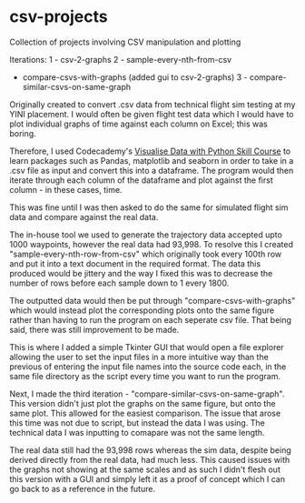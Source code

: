 # csv-projects
Collection of projects involving CSV manipulation and plotting

Iterations:
1 - csv-2-graphs
2 - sample-every-nth-from-csv
  - compare-csvs-with-graphs (added gui to csv-2-graphs)
3 - compare-similar-csvs-on-same-graph

Originally created to convert .csv data from technical flight sim testing at my YINI placement. I would often be given flight test data which I would have to plot individual graphs of time against each column on Excel; this was boring.

Therefore, I used Codecademy's [Visualise Data with Python Skill Course](https://www.codecademy.com/profiles/corey-richardson/certificates/5d24b4845808221825fadca1) to learn packages such as Pandas, matplotlib and seaborn in order to take in a .csv file as input and convert this into a dataframe. The program would then iterate through each column of the dataframe and plot against the first column - in these cases, time.

This was fine until I was then asked to do the same for simulated flight sim data and compare against the real data.

The in-house tool we used to generate the trajectory data accepted upto 1000 waypoints, however the real data had 93,998. To resolve this I created "sample-every-nth-row-from-csv" which originally took every 100th row and put it into a text document in the required format. The data this produced would be jittery and the way I fixed this was to decrease the number of rows before each sample down to 1 every 1800.

The outputted data would then be put through "compare-csvs-with-graphs" which would instead plot the corresponding plots onto the same figure rather than having to run the program on each seperate csv file. That being said, there was still improvement to be made.

This is where I added a simple Tkinter GUI that would open a file explorer allowing the user to set the input files in a more intuitive way than the previous of entering the input file names into the source code each, in the same file directory as the script every time you want to run the program.

Next, I made the third iteration - "compare-similar-csvs-on-same-graph". This version didn't just plot the graphs on the same figure, but onto the same plot. This allowed for the easiest comparison. The issue that arose this time was not due to script, but instead the data I was using. The technical data I was inputting to comapare was not the same length. 

The real data still had the 93,998 rows whereas the sim data, despite being derived directly from the real data, had much less. This caused issues with the graphs not showing at the same scales and as such I didn't flesh out this version with a GUI and simply left it as a proof of concept which I can go back to as a reference in the future.
